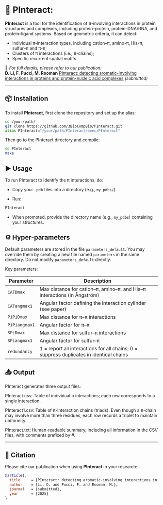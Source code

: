 
# 🧬 PInteract: 

**PInteract** is a tool for the identification of π-involving interactions in protein structures and complexes, including protein–protein, protein–DNA/RNA, and protein–ligand systems. Based on geometric criteria, it can detect:
- Individual π-interaction types, including cation–π, amino-π, His-π, sulfur–π and π-π;
- Clusters of π interactions (i.e., π-chains);
- Specific recurrent spatial motifs.


📄 _For full details, please refer to our publication:_  
**D. Li, F. Pucci, M. Rooman** [PInteract: detecting aromatic-involving interactions in proteins and protein-nucleic acid complexes](https://www.google.com/) _(submitted)_

---

## 📦 Installation

To install **PInteract**, first clone the repository and set up the alias:

```bash
cd /your/path/
git clone https://github.com/3BioCompBio/PInteract.git 
alias PInteract="/your/path/PInteract/exec/PInteract"
```

Then go to the PInteract directory and compile:

```bash
cd PInteract
make
```

## ▶️ Usage

To run PInteract to identify the π interactions, do:

* Copy your `.pdb` files into a directory (e.g., `my_pdbs/`).

* Run:
```bash
PInteract
```

* When prompted, provide the directory name (e.g., `my_pdbs`) containing your structures.

## ⚙️ Hyper-parameters
Default parameters are stored in the file `parameters_default`. You may override them by creating a new file named `parameters` in the same directory. Do not modify `parameters_default` directly.

Key parameters:

| Parameter     | Description                                                                                |
| ------------- | ------------------------------------------------------------------------------------------ |
| `CATDmax`     | Max distance for cation–π, amino–π, and His–π interactions (in Ångström) |
| `CATangmax1`  | Angular factor defining the interaction cylinder (see paper)                               |
| `PiPiDmax`    | Max distance for π–π interactions                                              |
| `PiPiangmax1` | Angular factor for π–π                                                         |
| `SPiDmax`     | Max distance for sulfur–π interactions                                               |
| `SPiangmax1`  | Angular factor for sulfur–π                                                          |
| `redundancy`  | 1 = report all interactions for all chains; 0 = suppress duplicates in identical chains    |

## 📤 Output
PInteract generates three output files:

PInteract.csv: Table of individual π interactions; each row corresponds to a single interaction.

PInteract1.csv: Table of π-interaction chains (triads). Even though a π-chain may involve more than three residues, each row records a triplet to maintain uniformity.

PInteract.txt: Human-readable summary, including all information in the CSV files, with comments prefixed by \#.


---

## 🔗 Citation

Please cite our publication when using **PInteract** in your research:

```bibtex
@article{,
  title     = {PInteract: detecting aromatic-involving interactions in proteins and protein-nucleic acid complexes},
  author    = {Li, D. and Pucci, F. and Rooman, M.},
  journal   = {submitted},
  year      = {2025}
}
